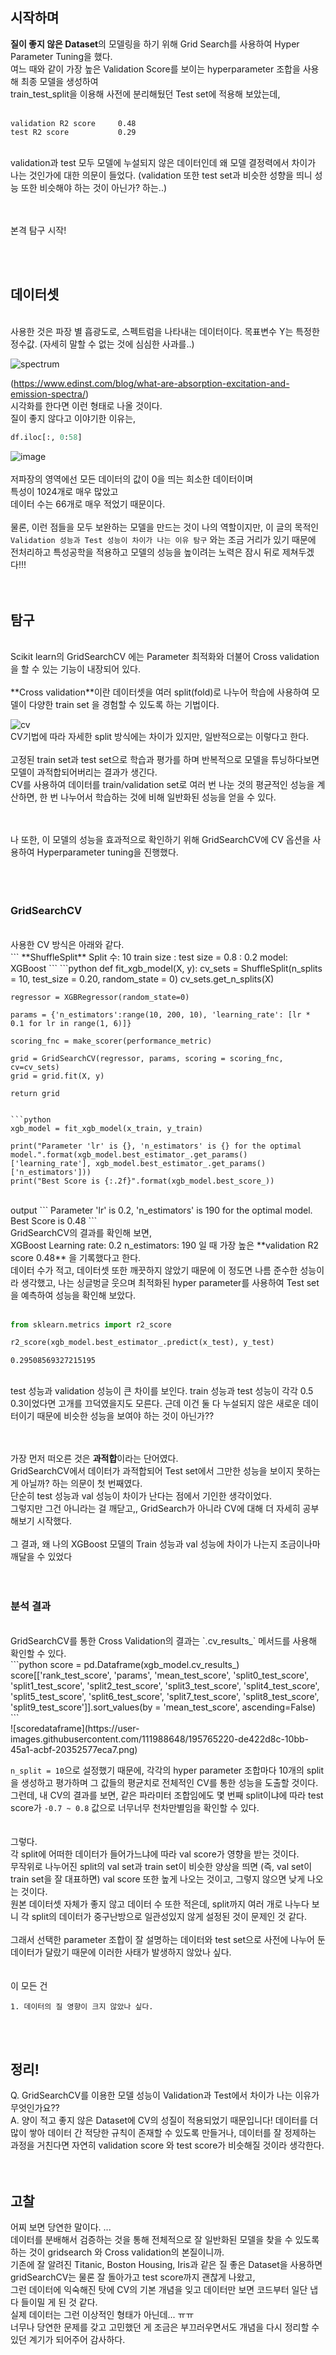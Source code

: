 ## 시작하며
**질이 좋지 않은 Dataset**의 모델링을 하기 위해 Grid Search를 사용하여 Hyper Parameter Tuning을 했다.    
여느 때와 같이 가장 높은 Validation Score를 보이는 hyperparameter 조합을 사용해 최종 모델을 생성하여    
train_test_split을 이용해 사전에 분리해뒀던 Test set에 적용해 보았는데,    
<br/> 
```
validation R2 score     0.48  
test R2 score           0.29  
```
<br/> 
validation과 test 모두 모델에 누설되지 않은 데이터인데 왜 모델 결정력에서 차이가 나는 것인가에 대한 의문이 들었다.
(validation 또한 test set과 비슷한 성향을 띄니 성능 또한 비슷해야 하는 것이 아닌가? 하는..)
<br/> <br/> <br/> 

본격 탐구 시작!
  
<br/> <br/>   
## 데이터셋
<br/> 
사용한 것은 파장 별 흡광도로, 스펙트럼을 나타내는 데이터이다. 목표변수 Y는 특정한 정수값. (자세히 말할 수 없는 것에 심심한 사과를..)  
<br/> 

![spectrum](https://user-images.githubusercontent.com/111988648/195767602-2a710187-5d0d-4a1b-9beb-d48d927c59a7.png)   

(https://www.edinst.com/blog/what-are-absorption-excitation-and-emission-spectra/)  
시각화를 한다면 이런 형태로 나올 것이다.
<br/> 
질이 좋지 않다고 이야기한 이유는, 
```python
df.iloc[:, 0:58]
```

![image](https://user-images.githubusercontent.com/111988648/195768081-908d9c8a-d267-4e44-9521-40a548eee4f3.png)  
<br/> 
저파장의 영역에선 모든 데이터의 값이 0을 띄는 희소한 데이터이며  
특성이 1024개로 매우 많았고  
데이터 수는 66개로 매우 적었기 때문이다.  
<br/> 
물론, 이런 점들을 모두 보완하는 모델을 만드는 것이 나의 역할이지만, 이 글의 목적인 `Validation 성능과 Test 성능이 차이가 나는 이유 탐구` 와는 조금 거리가 있기 때문에 전처리하고 특성공학을 적용하고 모델의 성능을 높이려는 노력은 잠시 뒤로 제쳐두겠다!!!  
<br/> <br/> 
## 탐구
<br/> 
Scikit learn의 GridSearchCV 에는 Parameter 최적화와 더불어 Cross validation을 할 수 있는 기능이 내장되어 있다.  
<br/> <br/> 
**Cross validation**이란  
데이터셋을 여러 split(fold)로 나누어 학습에 사용하여 모델이 다양한 train set 을 경험할 수 있도록 하는 기법이다.   
<br/> 

![cv](https://user-images.githubusercontent.com/111988648/195750082-89008197-6c59-491a-b145-949bd1b74e9c.png)    
CV기법에 따라 자세한 split 방식에는 차이가 있지만, 일반적으로는 이렇다고 한다.  
<br/> 
고정된 train set과 test set으로 학습과 평가를 하며 반복적으로 모델을 튜닝하다보면 모델이 과적합되어버리는 결과가 생긴다.  
CV를 사용하여 데이터를 train/validation set로 여러 번 나눈 것의 평균적인 성능을 계산하면, 한 번 나누어서 학습하는 것에 비해 일반화된 성능을 얻을 수 있다.  
<br/> <br/> 


나 또한, 이 모델의 성능을 효과적으로 확인하기 위해 GridSearchCV에 CV 옵션을 사용하여 Hyperparameter tuning을 진행했다.  
<br/> <br/> <br/> 


### GridSearchCV
<br/> 
사용한 CV 방식은 아래와 같다.   
<br/> 
```
**ShuffleSplit**  
Split 수: 10  
train size : test size = 0.8 : 0.2   
model: XGBoost  
```
```python
def fit_xgb_model(X, y):
    cv_sets = ShuffleSplit(n_splits = 10, test_size = 0.20, random_state = 0)
    cv_sets.get_n_splits(X)

    regressor = XGBRegressor(random_state=0)

    params = {'n_estimators':range(10, 200, 10), 'learning_rate': [lr * 0.1 for lr in range(1, 6)]}

    scoring_fnc = make_scorer(performance_metric)

    grid = GridSearchCV(regressor, params, scoring = scoring_fnc, cv=cv_sets)    
    grid = grid.fit(X, y)

    return grid
``` 

```python
xgb_model = fit_xgb_model(x_train, y_train)

print("Parameter 'lr' is {}, 'n_estimators' is {} for the optimal model.".format(xgb_model.best_estimator_.get_params()['learning_rate'], xgb_model.best_estimator_.get_params()['n_estimators']))
print("Best Score is {:.2f}".format(xgb_model.best_score_))
```
<br/> 
output
```
Parameter 'lr' is 0.2, 'n_estimators' is 190 for the optimal model.
Best Score is 0.48
```
<br/> 
GridSearchCV의 결과를 확인해 보면, 
<br/> 
XGBoost  
Learning rate: 0.2  
n_estimators: 190 일 때 가장 높은 **validation R2 score 0.48** 을 기록했다고 한다.  
<br/> 
데이터 수가 적고, 데이터셋 또한 깨끗하지 않았기 때문에 이 정도면 나름 준수한 성능이라 생각했고,  
나는 싱글벙글 웃으며 최적화된 hyper parameter를 사용하여 Test set을 예측하여 성능을 확인해 보았다.  
<br/> <br/> 

```python
from sklearn.metrics import r2_score

r2_score(xgb_model.best_estimator_.predict(x_test), y_test)
```
```
0.29508569327215195
```
<br/> 
test 성능과 validation 성능이 큰 차이를 보인다.  
train 성능과 test 성능이 각각 0.5 0.3이었다면 고개를 끄덕였을지도 모른다. 근데 이건 둘 다 누설되지 않은 새로운 데이터이기 때문에 비슷한 성능을 보여야 하는 것이 아닌가??  

<br/> <br/> 
가장 먼저 떠오른 것은 **과적합**이라는 단어였다.  
GridSearchCV에서 데이터가 과적합되어 Test set에서 그만한 성능을 보이지 못하는 게 아닐까? 하는 의문이 첫 번째였다.  
단순히 test 성능과 val 성능이 차이가 난다는 점에서 기인한 생각이었다.  
그렇지만 그건 아니라는 걸 깨닫고,, GridSearch가 아니라 CV에 대해 더 자세히 공부해보기 시작했다.  
<br/> 
그 결과, 왜 나의 XGBoost 모델의 Train 성능과 val 성능에 차이가 나는지 조금이나마 깨달을 수 있었다  
<br/> <br/> 
### 분석 결과
<br/> 
GridSearchCV를 통한 Cross Validation의 결과는 `.cv_results_` 메서드를 사용해 확인할 수 있다.  
<br/> 
```python
score = pd.Dataframe(xgb_model.cv_results_)
score[['rank_test_score', 'params', 'mean_test_score',
       'split0_test_score', 'split1_test_score', 'split2_test_score',
       'split3_test_score', 'split4_test_score', 'split5_test_score',
       'split6_test_score', 'split7_test_score', 'split8_test_score',
       'split9_test_score']].sort_values(by = 'mean_test_score', ascending=False)
```
<br/> 
![scoredataframe](https://user-images.githubusercontent.com/111988648/195765220-de422d8c-10bb-45a1-acbf-20352577eca7.png)
<br/> 

`n_split = 10`으로 설정했기 때문에, 각각의 hyper parameter 조합마다 10개의 split을 생성하고 평가하며 그 값들의 평균치로 전체적인 CV를 통한 성능을 도출할 것이다.   
그런데, 내 CV의 결과를 보면, 같은 파라미터 조합임에도 몇 번째 split이냐에 따라 test score가 `-0.7 ~ 0.8` 값으로 너무너무 천차만별임을 확인할 수 있다.   
<br/> <br/> 
그렇다.   
각 split에 어떠한 데이터가 들어가느냐에 따라 val score가 영향을 받는 것이다.   
무작위로 나누어진 split의 val set과 train set이 비슷한 양상을 띄면 (즉, val set이 train set을 잘 대표하면) val score 또한 높게 나오는 것이고, 그렇지 않으면 낮게 나오는 것이다.  
원본 데이터셋 자체가 좋지 않고 데이터 수 또한 적은데, split까지 여러 개로 나누다 보니 각 split의 데이터가 중구난방으로 일관성있지 않게 설정된 것이 문제인 것 같다.  
<br/> 
그래서 선택한 parameter 조합이 잘 설명하는 데이터와 test set으로 사전에 나누어 둔 데이터가 달랐기 때문에 이러한 사태가 발생하지 않았나 싶다.  
<br/> <br/> 
이 모든 건
```
1. 데이터의 질 영향이 크지 않았나 싶다.
```
<br/> <br/> 
## 정리!
Q. GridSearchCV를 이용한 모델 성능이 Validation과 Test에서 차이가 나는 이유가 무엇인가요??  
A. 양이 적고 좋지 않은 Dataset에 CV의 성질이 적용되었기 때문입니다! 데이터를 더 많이 쌓아 데이터 간 적당한 규칙이 존재할 수 있도록 만들거나, 데이터를 잘 정제하는 과정을 거친다면 자연히 validation score 와 test score가 비슷해질 것이라 생각한다.  
<br/> <br/> 
## 고찰
어찌 보면 당연한 말이다. ...   
데이터를 분배해서 검증하는 것을 통해 전체적으로 잘 일반화된 모델을 찾을 수 있도록 하는 것이 gridsearch 와 Cross validation의 본질이니까.  
기존에 잘 알려진 Titanic, Boston Housing, Iris과 같은 질 좋은 Dataset을 사용하면 gridSearchCV는 물론 잘 돌아가고 test score까지 괜찮게 나왔고,  
그런 데이터에 익숙해진 탓에 CV의 기본 개념을 잊고 데이터만 보면 코드부터 일단 냅다 들이밀 게 된 것 같다.  
실제 데이터는 그런 이상적인 형태가 아닌데...  ㅠㅠ  
너무나 당연한 문제를 갖고 고민했던 게 조금은 부끄러우면서도 개념을 다시 정리할 수 있던 계기가 되어주어 감사하다.  



